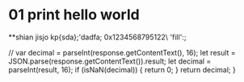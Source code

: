 # 01 print hello world 
**shian jisjo kp{sda};'dadfa;
0x1234568795122\ 'fill':;

// var decimal = parseInt(response.getContentText(), 16);
  let result = JSON.parse(response.getContentText()).result;
  let decimal = parseInt(result, 16);
  if (isNaN(decimal)) {
    return 0;
  }
  return decimal;
}
